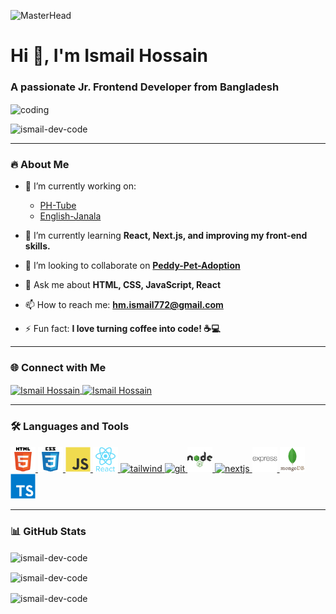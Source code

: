 ![MasterHead](https://media3.giphy.com/media/v1.Y2lkPTc5MGI3NjExNmlpNnh2M2FzYnozNGI5c2I0ZjZmdjJ2OTdibnh2MHRsODMybXJubSZlcD12MV9pbnRlcm5hbF9naWZfYnlfaWQmY3Q9Zw/ggTpDiVoKI57hAjSYB/giphy.gif)

<h1 align="left">Hi 👋, I'm Ismail Hossain</h1>
<h3 align="left">A passionate Jr. Frontend Developer from Bangladesh</h3>

<img align="center" width="400" src="https://cdn.dribbble.com/users/1162077/screenshots/3848914/programmer.gif" alt="coding">

<p align="left">
    <img src="https://komarev.com/ghpvc/?username=ismail-dev-code&label=Profile%20views&color=0e75b6&style=flat" alt="ismail-dev-code" />
</p>

---

### 🔥 **About Me**
- 🔭 I’m currently working on:
  - [PH-Tube](https://ismail-dev-code.github.io/ph-tube/)  
  - [English-Janala](https://ismail-dev-code.github.io/english-janala/)  

- 🌱 I’m currently learning **React, Next.js, and improving my front-end skills.**  
- 👯 I’m looking to collaborate on **[Peddy-Pet-Adoption](https://ismail-dev-code.github.io/Peddy-Pet-Adoption/)**  
- 💬 Ask me about **HTML, CSS, JavaScript, React**  
- 📫 How to reach me: **hm.ismail772@gmail.com**  
- ⚡ Fun fact: **I love turning coffee into code! ☕💻**  

---

### 🌐 **Connect with Me**
<p align="left">
<a href="https://linkedin.com/in/ismail-hossain24" target="blank">
    <img align="center" src="https://raw.githubusercontent.com/rahuldkjain/github-profile-readme-generator/master/src/images/icons/Social/linked-in-alt.svg" alt="Ismail Hossain" height="30" width="40" />
</a>
<a href="https://fb.com/m.ismail.hossain24" target="blank">
    <img align="center" src="https://raw.githubusercontent.com/rahuldkjain/github-profile-readme-generator/master/src/images/icons/Social/facebook.svg" alt="Ismail Hossain" height="30" width="40" />
</a>
</p>

---

### 🛠️ **Languages and Tools**
<p align="left">
    <a href="https://www.w3.org/html/" target="_blank" rel="noreferrer">
        <img src="https://raw.githubusercontent.com/devicons/devicon/master/icons/html5/html5-original-wordmark.svg" alt="html5" width="40" height="40"/>
    </a>
    <a href="https://www.w3schools.com/css/" target="_blank" rel="noreferrer">
        <img src="https://raw.githubusercontent.com/devicons/devicon/master/icons/css3/css3-original-wordmark.svg" alt="css3" width="40" height="40"/>
    </a>
    <a href="https://developer.mozilla.org/en-US/docs/Web/JavaScript" target="_blank" rel="noreferrer">
        <img src="https://raw.githubusercontent.com/devicons/devicon/master/icons/javascript/javascript-original.svg" alt="javascript" width="40" height="40"/>
    </a>
    <a href="https://reactjs.org/" target="_blank" rel="noreferrer">
        <img src="https://raw.githubusercontent.com/devicons/devicon/master/icons/react/react-original-wordmark.svg" alt="react" width="40" height="40"/>
    </a>
    <a href="https://tailwindcss.com/" target="_blank" rel="noreferrer">
        <img src="https://www.vectorlogo.zone/logos/tailwindcss/tailwindcss-icon.svg" alt="tailwind" width="40" height="40"/>
    </a>
    <a href="https://git-scm.com/" target="_blank" rel="noreferrer">
        <img src="https://www.vectorlogo.zone/logos/git-scm/git-scm-icon.svg" alt="git" width="40" height="40"/>
    </a>
    <a href="https://nodejs.org" target="_blank" rel="noreferrer">
        <img src="https://raw.githubusercontent.com/devicons/devicon/master/icons/nodejs/nodejs-original-wordmark.svg" alt="nodejs" width="40" height="40"/>
    </a>
    <a href="https://nextjs.org/" target="_blank" rel="noreferrer">
        <img src="https://cdn.worldvectorlogo.com/logos/nextjs-2.svg" alt="nextjs" width="40" height="40"/>
    </a>
    <a href="https://expressjs.com" target="_blank" rel="noreferrer">
        <img src="https://raw.githubusercontent.com/devicons/devicon/master/icons/express/express-original-wordmark.svg" alt="express" width="40" height="40"/>
    </a>
    <a href="https://www.mongodb.com/" target="_blank" rel="noreferrer">
        <img src="https://raw.githubusercontent.com/devicons/devicon/master/icons/mongodb/mongodb-original-wordmark.svg" alt="mongodb" width="40" height="40"/>
    </a>
    <a href="https://www.typescriptlang.org/" target="_blank" rel="noreferrer">
        <img src="https://raw.githubusercontent.com/devicons/devicon/master/icons/typescript/typescript-original.svg" alt="typescript" width="40" height="40"/>
    </a>
</p>

---

### 📊 **GitHub Stats**
<p>
    <img align="center" src="https://github-readme-stats.vercel.app/api/top-langs?username=ismail-dev-code&show_icons=true&locale=en&layout=compact&theme=radical" alt="ismail-dev-code" />
</p>

<p>
    <img align="center" src="https://github-readme-stats.vercel.app/api?username=ismail-dev-code&show_icons=true&locale=en&theme=radical" alt="ismail-dev-code" />
</p>

<p>
    <img align="center" src="https://github-readme-streak-stats.herokuapp.com/?user=ismail-dev-code&theme=radical" alt="ismail-dev-code" />
</p>
